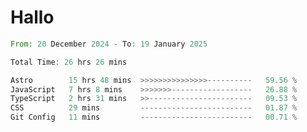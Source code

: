 # Hallo
<!--START_SECTION:waka-->

```rust
From: 20 December 2024 - To: 19 January 2025

Total Time: 26 hrs 26 mins

Astro        15 hrs 48 mins  >>>>>>>>>>>>>>>----------   59.56 %
JavaScript   7 hrs 8 mins    >>>>>>>------------------   26.88 %
TypeScript   2 hrs 31 mins   >>-----------------------   09.53 %
CSS          29 mins         -------------------------   01.87 %
Git Config   11 mins         -------------------------   00.71 %
```

<!--END_SECTION:waka-->
